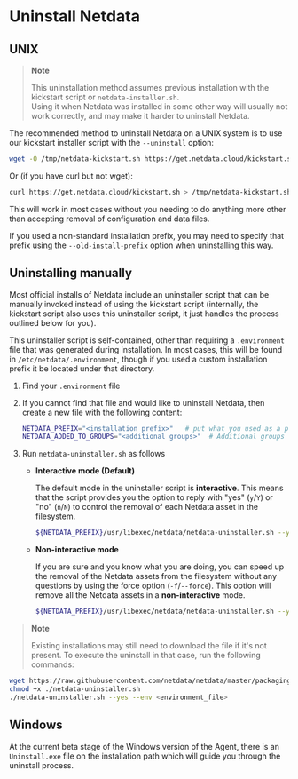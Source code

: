 # Uninstall Netdata

## UNIX

> **Note**
>
> This uninstallation method assumes previous installation with the kickstart script or `netdata-installer.sh`.  
> Using it when Netdata was installed in some other way will usually not work correctly, and may make it harder to uninstall Netdata.

The recommended method to uninstall Netdata on a UNIX system is to use our kickstart installer script with the `--uninstall` option:

```sh
wget -O /tmp/netdata-kickstart.sh https://get.netdata.cloud/kickstart.sh && sh /tmp/netdata-kickstart.sh --uninstall
```

Or (if you have curl but not wget):

```sh
curl https://get.netdata.cloud/kickstart.sh > /tmp/netdata-kickstart.sh && sh /tmp/netdata-kickstart.sh --uninstall
```

This will work in most cases without you needing to do anything more other than accepting removal of configuration and data files.

If you used a non-standard installation prefix, you may need to specify that prefix using the `--old-install-prefix` option when uninstalling this way.

## Uninstalling manually

Most official installs of Netdata include an uninstaller script that can be manually invoked instead of using the kickstart script (internally, the kickstart script also uses this uninstaller script, it just handles the process outlined below for you).

This uninstaller script is self-contained, other than requiring a `.environment` file that was generated during installation. In most cases, this will be found in `/etc/netdata/.environment`, though if you used a custom installation prefix it be located under that directory.

1. Find your `.environment` file
2. If you cannot find that file and would like to uninstall Netdata, then create a new file with the following content:

    ```sh
    NETDATA_PREFIX="<installation prefix>"   # put what you used as a parameter to shell installed `--install-prefix` flag. Otherwise it should be empty
    NETDATA_ADDED_TO_GROUPS="<additional groups>"  # Additional groups for a user running the Netdata process
    ```

3. Run `netdata-uninstaller.sh` as follows

   - **Interactive mode (Default)**

        The default mode in the uninstaller script is **interactive**. This means that the script provides you the option to reply with "yes" (`y`/`Y`) or "no" (`n`/`N`) to control the removal of each Netdata asset in the filesystem.

        ```sh
        ${NETDATA_PREFIX}/usr/libexec/netdata/netdata-uninstaller.sh --yes --env <environment_file>
        ```

   - **Non-interactive mode**

        If you are sure and you know what you are doing, you can speed up the removal of the Netdata assets from the filesystem without any questions by using the force option (`-f`/`--force`). This option will remove all the
        Netdata assets in a **non-interactive** mode.

        ```sh
        ${NETDATA_PREFIX}/usr/libexec/netdata/netdata-uninstaller.sh --yes --force --env <environment_file>
        ```

> **Note**
>
> Existing installations may still need to download the file if it's not present. To execute the uninstall in that case, run the following commands:

```sh
wget https://raw.githubusercontent.com/netdata/netdata/master/packaging/installer/netdata-uninstaller.sh
chmod +x ./netdata-uninstaller.sh
./netdata-uninstaller.sh --yes --env <environment_file>
```

## Windows

At the current beta stage of the Windows version of the Agent, there is an `Uninstall.exe` file on the installation path which will guide you through the uninstall process.
